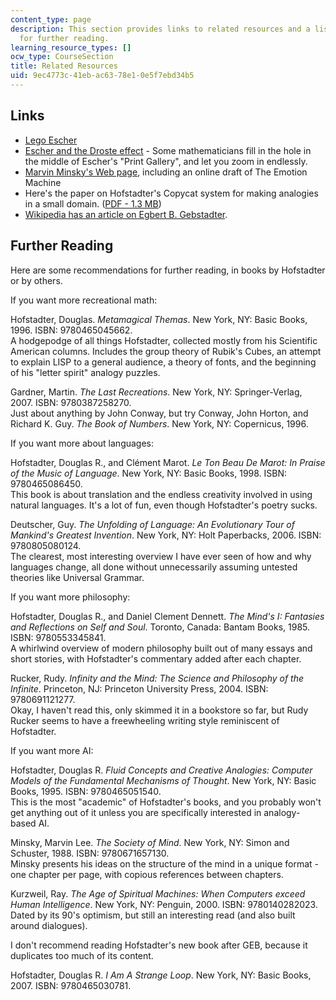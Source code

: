 ```yaml
---
content_type: page
description: This section provides links to related resources and a list of recommendations
  for further reading.
learning_resource_types: []
ocw_type: CourseSection
title: Related Resources
uid: 9ec4773c-41eb-ac63-78e1-0e5f7ebd34b5
---
```


Links
-----

*   [Lego Escher](http://www.andrewlipson.com/escher/relativity.html)
*   [Escher and the Droste effect](http://escherdroste.math.leidenuniv.nl/index.php) - Some mathematicians fill in the hole in the middle of Escher's "Print Gallery", and let you zoom in endlessly.
*   [Marvin Minsky's Web page](http://web.media.mit.edu/~minsky/), including an online draft of The Emotion Machine
*   Here's the paper on Hofstadter's Copycat system for making analogies in a small domain. ([PDF - 1.3 MB](http://www.nbu.bg/cogs/events/2004/materials/Boicho/copycat1.pdf))
*   [Wikipedia has an article on Egbert B. Gebstadter](http://en.wikipedia.org/wiki/Egbert_B._Gebstadter).

Further Reading
---------------

Here are some recommendations for further reading, in books by Hofstadter or by others.

If you want more recreational math:

Hofstadter, Douglas. _Metamagical Themas_. New York, NY: Basic Books, 1996. ISBN: 9780465045662.  
A hodgepodge of all things Hofstadter, collected mostly from his Scientific American columns. Includes the group theory of Rubik's Cubes, an attempt to explain LISP to a general audience, a theory of fonts, and the beginning of his "letter spirit" analogy puzzles.

Gardner, Martin. _The Last Recreations_. New York, NY: Springer-Verlag, 2007. ISBN: 9780387258270.  
Just about anything by John Conway, but try Conway, John Horton, and Richard K. Guy. _The Book of Numbers_. New York, NY: Copernicus, 1996.

If you want more about languages:

Hofstadter, Douglas R., and Clément Marot. _Le Ton Beau De Marot: In Praise of the Music of Language_. New York, NY: Basic Books, 1998. ISBN: 9780465086450.  
This book is about translation and the endless creativity involved in using natural languages. It's a lot of fun, even though Hofstadter's poetry sucks.

Deutscher, Guy. _The Unfolding of Language: An Evolutionary Tour of Mankind's Greatest Invention_. New York, NY: Holt Paperbacks, 2006. ISBN: 9780805080124.  
The clearest, most interesting overview I have ever seen of how and why languages change, all done without unnecessarily assuming untested theories like Universal Grammar.

If you want more philosophy:

Hofstadter, Douglas R., and Daniel Clement Dennett. _The Mind's I: Fantasies and Reflections on Self and Soul_. Toronto, Canada: Bantam Books, 1985. ISBN: 9780553345841.  
A whirlwind overview of modern philosophy built out of many essays and short stories, with Hofstadter's commentary added after each chapter.

Rucker, Rudy. _Infinity and the Mind: The Science and Philosophy of the Infinite_. Princeton, NJ: Princeton University Press, 2004. ISBN: 9780691121277.  
Okay, I haven't read this, only skimmed it in a bookstore so far, but Rudy Rucker seems to have a freewheeling writing style reminiscent of Hofstadter.

If you want more AI:

Hofstadter, Douglas R. _Fluid Concepts and Creative Analogies: Computer Models of the Fundamental Mechanisms of Thought_. New York, NY: Basic Books, 1995. ISBN: 9780465051540.  
This is the most "academic" of Hofstadter's books, and you probably won't get anything out of it unless you are specifically interested in analogy-based AI.

Minsky, Marvin Lee. _The Society of Mind_. New York, NY: Simon and Schuster, 1988. ISBN: 9780671657130.  
Minsky presents his ideas on the structure of the mind in a unique format - one chapter per page, with copious references between chapters.

Kurzweil, Ray. _The Age of Spiritual Machines: When Computers exceed Human Intelligence_. New York, NY: Penguin, 2000. ISBN: 9780140282023.  
Dated by its 90's optimism, but still an interesting read (and also built around dialogues).

I don't recommend reading Hofstadter's new book after GEB, because it duplicates too much of its content.

Hofstadter, Douglas R. _I Am A Strange Loop_. New York, NY: Basic Books, 2007. ISBN: 9780465030781.